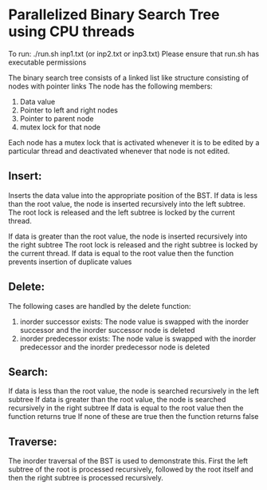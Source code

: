 # Parallelized Binary Search Tree using CPU threads

To run: 
./run.sh inp1.txt (or inp2.txt or inp3.txt)
Please ensure that run.sh has executable permissions

The binary search tree consists of a linked list like structure consisting of nodes with pointer links
The node has the following members:
1) Data value
2) Pointer to left and right nodes
3) Pointer to parent node
4) mutex lock for that node

Each node has a mutex lock that is activated whenever it is to be edited by a particular thread and 
deactivated whenever that node is not edited.

## Insert:
Inserts the data value into the appropriate position of the BST.
If data is less than the root value, the node is inserted recursively into the left subtree.
The root lock is released and the left subtree is locked by the current thread. 

If data is greater than the root value, the node is inserted recursively into the right subtree
The root lock is released and the right subtree is locked by the current thread. 
If data is equal to the root value then the function prevents insertion of duplicate values

## Delete:
The following cases are handled by the delete function:
1) inorder successor exists: The node value is swapped with the inorder successor and the inorder successor node is deleted
2) inorder predecessor exists: The node value is swapped with the inorder predecessor and the inorder predecessor node is deleted

## Search:
If data is less than the root value, the node is searched recursively in the left subtree
If data is greater than the root value, the node is searched recursively in the right subtree
If data is equal to the root value then the function returns true
If none of these are true then the function returns false

## Traverse:
The inorder traversal of the BST is used to demonstrate this.
First the left subtree of the root is processed recursively, followed by the root itself and then the 
right subtree is processed recursively.
